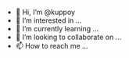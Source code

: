 - 👋 Hi, I’m @kuppoy
- 👀 I’m interested in ...
- 🌱 I’m currently learning ...
- 💞️ I’m looking to collaborate on ...
- 📫 How to reach me ...

<!---
kuppoy/kuppoy is a ✨ special ✨ repository because its `README.md` (this file) appears on your GitHub profile.
You can click the Preview link to take a look at your changes.
--->
